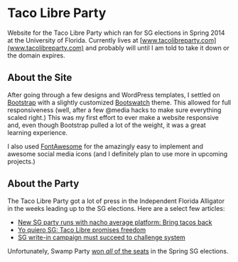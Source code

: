 Taco Libre Party
================

Website for the Taco Libre Party which ran for SG elections in Spring 2014 at the University of Florida. Currently lives at [www.tacolibreparty.com](www.tacolibreparty.com) and probably will until I am told to take it down or the domain expires.

About the Site
--------------

After going through a few designs and WordPress templates, I settled on [Bootstrap](www.getbootstrap.com) with a slightly customized [Bootswatch](http://bootswatch.com/) theme. This allowed for full responsiveness (well, after a few @media hacks to make sure everything scaled right.) This was my first effort to ever make a website responsive and, even though Bootstrap pulled a lot of the weight, it was a great learning experience.

I also used [FontAwesome](http://fortawesome.github.io/Font-Awesome/) for the amazingly easy to implement and awesome social media icons (and I definitely plan to use more in upcoming projects.)

About the Party
---------------

The Taco Libre Party got a lot of press in the Independent Florida Alligator in the weeks leading up to the SG elections. Here are a select few articles:
* [New SG party runs with nacho average platform: Bring tacos back](http://www.alligator.org/news/campus/article_7622c592-896e-11e3-9843-001a4bcf887a.html)
* [Yo quiero SG: Taco Libre promises freedom](http://www.alligator.org/opinion/columns/article_4e03965a-8fbc-11e3-af2b-0019bb2963f4.html)
* [SG write-in campaign must succeed to challenge system](http://www.alligator.org/opinion/columns/article_5aac4eb6-9533-11e3-999e-0019bb2963f4.html)

Unfortunately, Swamp Party [won _all_ of the seats](http://www.alligator.org/news/campus/article_15245d22-99f5-11e3-86e6-0019bb2963f4.html) in the Spring SG elections.
